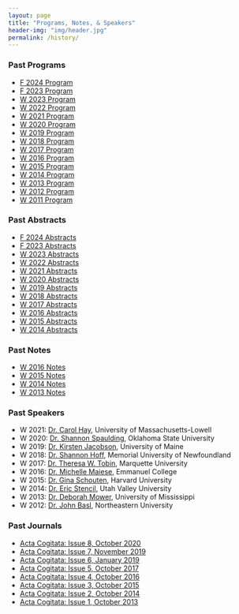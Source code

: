 ```yaml
---
layout: page
title: "Programs, Notes, & Speakers"
header-img: "img/header.jpg"
permalink: /history/
---
```


<div class="container">
  <div class="row">
    <div class="col-md-4 col-sm-6 col-xs-12">
      <div class="post-list-box">
        <h3 class="post-list-header">Past Programs</h3>
        <ul class="post-list">
         <li class="text-small"><a href="{{ site.baseurl }}/docs/2024-ucip-schedule.pdf">F 2024 Program</a></li>
          <li class="text-small"><a href="{{ site.baseurl }}/docs/2023 (Fall) Schedule.pdf">F 2023 Program</a></li>
	        <li class="text-small"><a href="{{ site.baseurl }}/docs/2023 Schedule.pdf">W 2023 Program</a></li>
	        <li class="text-small"><a href="{{ site.baseurl }}/docs/2022-program.pdf">W 2022 Program</a></li>
          <li class="text-small"><a href="{{ site.baseurl }}/docs/2021-program.pdf">W 2021 Program</a></li>
	        <li class="text-small"><a href="{{ site.baseurl }}/docs/2020-program.pdf">W 2020 Program</a></li>
	        <li class="text-small"><a href="{{ site.baseurl }}/docs/2019-program.pdf">W 2019 Program</a></li>
          <li class="text-small"><a href="{{ site.baseurl }}/docs/2018-program.pdf">W 2018 Program</a></li>
          <li class="text-small"><a href="{{ site.baseurl }}/docs/2017-program.pdf">W 2017 Program</a></li>
          <li class="text-small"><a href="{{ site.baseurl }}/docs/2016-program.pdf">W 2016 Program</a></li>
          <li class="text-small"><a href="{{ site.baseurl }}/docs/2015-program.pdf">W 2015 Program</a></li>
          <li class="text-small"><a href="{{ site.baseurl }}/docs/2014-program.pdf">W 2014 Program</a></li>
          <li class="text-small"><a href="{{ site.baseurl }}/docs/2013-program.pdf">W 2013 Program</a></li>
          <li class="text-small"><a href="{{ site.baseurl }}/docs/2012-program.pdf">W 2012 Program</a></li>
          <li class="text-small"><a href="{{ site.baseurl }}/docs/2011-program.pdf">W 2011 Program</a></li>
        </ul>
      </div>
    </div>
    <div class="col-md-4 col-sm-6 col-xs-12">
      <div class="post-list-box">
        <h3 class="post-list-header">Past Abstracts</h3>
        <ul class="post-list">
          <li class="text-small"><a href="{{ site.baseurl }}/docs/2024-ucip-abstracts.pdf">F 2024 Abstracts</a></li>
          <li class="text-small"><a href="{{ site.baseurl }}/docs/2023 (Fall) Abstracts.pdf">F 2023 Abstracts</a></li>
          <li class="text-small"><a href="{{ site.baseurl }}/docs/2023 Abstract List.pdf">W 2023 Abstracts</a></li>
	        <li class="text-small"><a href="{{ site.baseurl }}/docs/2021-abstracts.pdf">W 2022 Abstracts</a></li>
	        <li class="text-small"><a href="{{ site.baseurl }}/docs/2021-abstracts.pdf">W 2021 Abstracts</a></li>
          <li class="text-small"><a href="{{ site.baseurl }}/docs/2020-abstracts.pdf">W 2020 Abstracts</a></li>
          <li class="text-small"><a href="{{ site.baseurl }}/docs/2019-abstracts.pdf">W 2019 Abstracts</a></li>
          <li class="text-small"><a href="{{ site.baseurl }}/docs/2018-abstracts.pdf">W 2018 Abstracts</a></li>
          <li class="text-small"><a href="{{ site.baseurl }}/docs/2017-abstracts.pdf">W 2017 Abstracts</a></li>
          <li class="text-small"><a href="{{ site.baseurl }}/docs/2016-abstracts.pdf">W 2016 Abstracts</a></li>
          <li class="text-small"><a href="{{ site.baseurl }}/docs/2015-abstracts.pdf">W 2015 Abstracts</a></li>
          <li class="text-small"><a href="{{ site.baseurl }}/docs/2014-abstracts.pdf">W 2014 Abstracts</a></li>
        </ul>
      </div>
    </div>
    <div class="col-md-4 col-sm-6 col-xs-12">
      <div class="post-list-box">
        <h3 class="post-list-header">Past Notes</h3>
        <ul class="post-list">
          <li class="text-small"><a href="{{ site.baseurl }}/docs/2016-notes.pdf">W 2016 Notes</a></li>
          <li class="text-small"><a href="{{ site.baseurl }}/docs/2015-notes.pdf">W 2015 Notes</a></li>
          <li class="text-small"><a href="{{ site.baseurl }}/docs/2014-notes.pdf">W 2014 Notes</a></li>
          <li class="text-small"><a href="{{ site.baseurl }}/docs/2013-notes.pdf">W 2013 Notes</a></li>
        </ul>
      </div>
    </div>
  </div>
  <div class="row">
    <div class="col-sm-6 col-xs-12">
      <div class="post-list-box">
        <h3 class="post-list-header">Past Speakers</h3>
        <ul class="post-list">
          <li class="text-small">W 2021: <a href="https://www.carolhay.org/">Dr. Carol Hay</a>, University of Massachusetts-Lowell</li>
	        <li class="text-small">W 2020: <a href="https://www.shannonspaulding.com/">Dr. Shannon Spaulding</a>, Oklahoma State University</li>
          <li class="text-small">W 2019: <a href="https://umaine.edu/philosophy/people/kirsten-johnson/">Dr. Kirsten Jacobson</a>, University of Maine</li>
          <li class="text-small">W 2018: <a href="https://www.mun.ca/philosophy/faculty/hoff.php">Dr. Shannon Hoff</a>, Memorial University of Newfoundland</li>
          <li class="text-small">W 2017: <a href="http://www.marquette.edu/phil/faculty_tobin.shtml">Dr. Theresa W. Tobin</a>, Marquette University</li>
          <li class="text-small">W 2016: <a href="http://www.emmanuel.edu/academics/our-faculty/michelle-maiese.html">Dr. Michelle Maiese</a>, Emmanuel College</li>
          <li class="text-small">W 2015: <a href="http://www.ginaschouten.com/">Dr. Gina Schouten</a>, Harvard University</li>
          <li class="text-small">W 2014: <a href="https://ericstencil.wordpress.com/">Dr. Eric Stencil</a>, Utah Valley University</li>
          <li class="text-small">W 2013: <a href="http://philosophy.olemiss.edu/deborah-mower/">Dr. Deborah Mower</a>, University of Mississippi</li>
          <li class="text-small">W 2012: <a href="https://www.northeastern.edu/cssh/faculty/john-basl">Dr. John Basl</a>, Northeastern University</li>
        </ul>
      </div>
    </div>
    <div class="col-sm-6 col-xs-12">
      <div class="post-list-box">
        <h3 class="post-list-header">Past Journals</h3>
        <ul class="post-list">
          <li class="text-small"><a href="https://commons.emich.edu/ac/vol8/iss1/">Acta Cogitata: Issue 8, October 2020</a></li>
          <li class="text-small"><a href="https://commons.emich.edu/ac/vol7/iss1/">Acta Cogitata: Issue 7, November 2019</a></li>
          <li class="text-small"><a href="https://commons.emich.edu/ac/vol6/iss1/">Acta Cogitata: Issue 6, January 2019</a></li>
          <li class="text-small"><a href="https://commons.emich.edu/ac/vol5/iss1/">Acta Cogitata: Issue 5, October 2017</a></li>
          <li class="text-small"><a href="{{ site.baseurl }}/docs/2016-journal.pdf">Acta Cogitata: Issue 4, October 2016</a></li>
          <li class="text-small"><a href="{{ site.baseurl }}/docs/2015-journal.pdf">Acta Cogitata: Issue 3, October 2015</a></li>
          <li class="text-small"><a href="{{ site.baseurl }}/docs/2014-journal.pdf">Acta Cogitata: Issue 2, October 2014</a></li>
          <li class="text-small"><a href="{{ site.baseurl }}/docs/2013-journal.pdf">Acta Cogitata: Issue 1, October 2013</a></li>
        </ul>
      </div>
    </div>
  </div>
</div>
